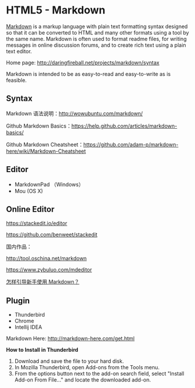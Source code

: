 # HTML5 - Markdown

[Markdown](http://en.wikipedia.org/wiki/Markdown) is a markup language with plain text formatting syntax designed so that
it can be converted to HTML and many other formats using a tool by the same name. Markdown is often used to format readme
files, for writing messages in online discussion forums, and to create rich text using a plain text editor.

Home page: http://daringfireball.net/projects/markdown/syntax

Markdown is intended to be as easy-to-read and easy-to-write as is feasible.

## Syntax

Markdown 语法说明：http://wowubuntu.com/markdown/

Github Markdown Basics：https://help.github.com/articles/markdown-basics/

Github Markdown Cheatsheet：https://github.com/adam-p/markdown-here/wiki/Markdown-Cheatsheet

## Editor

* MarkdownPad （Windows）
* Mou (OS X)

## Online Editor

https://stackedit.io/editor

https://github.com/benweet/stackedit

国内作品：

http://tool.oschina.net/markdown

https://www.zybuluo.com/mdeditor

[怎样引导新手使用 Markdown？](http://www.zhihu.com/question/20409634)

## Plugin

* Thunderbird
* Chrome
* Intellij IDEA

Markdown Here: http://markdown-here.com/get.html

**How to Install in Thunderbird**

1. Download and save the file to your hard disk.
1. In Mozilla Thunderbird, open Add-ons from the Tools menu.
1. From the options button next to the add-on search field, select "Install Add-on From File..." and locate the downloaded add-on.
